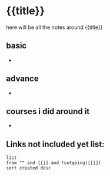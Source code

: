
# {{title}}

here will be all the notes around {{title}}

## basic

- 

## advance

- 


## courses i did around it

- 



## **Links not included yet list:**
```dataview
list
from "" and [[]] and !outgoing([[]])
sort created desc
```
